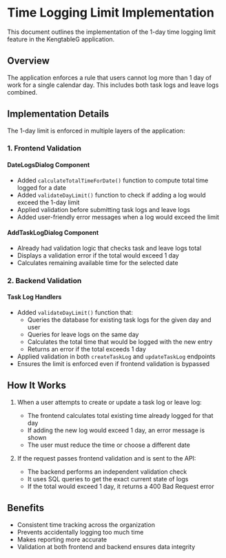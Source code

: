 # Time Logging Limit Implementation

This document outlines the implementation of the 1-day time logging limit feature in the KengtableG application.

## Overview

The application enforces a rule that users cannot log more than 1 day of work for a single calendar day. This includes both task logs and leave logs combined.

## Implementation Details

The 1-day limit is enforced in multiple layers of the application:

### 1. Frontend Validation

#### DateLogsDialog Component

- Added `calculateTotalTimeForDate()` function to compute total time logged for a date
- Added `validateDayLimit()` function to check if adding a log would exceed the 1-day limit
- Applied validation before submitting task logs and leave logs
- Added user-friendly error messages when a log would exceed the limit

#### AddTaskLogDialog Component

- Already had validation logic that checks task and leave logs total
- Displays a validation error if the total would exceed 1 day
- Calculates remaining available time for the selected date

### 2. Backend Validation

#### Task Log Handlers

- Added `validateDayLimit()` function that:
  - Queries the database for existing task logs for the given day and user
  - Queries for leave logs on the same day
  - Calculates the total time that would be logged with the new entry
  - Returns an error if the total exceeds 1 day
- Applied validation in both `createTaskLog` and `updateTaskLog` endpoints
- Ensures the limit is enforced even if frontend validation is bypassed

## How It Works

1. When a user attempts to create or update a task log or leave log:
   - The frontend calculates total existing time already logged for that day
   - If adding the new log would exceed 1 day, an error message is shown
   - The user must reduce the time or choose a different date

2. If the request passes frontend validation and is sent to the API:
   - The backend performs an independent validation check
   - It uses SQL queries to get the exact current state of logs
   - If the total would exceed 1 day, it returns a 400 Bad Request error

## Benefits

- Consistent time tracking across the organization
- Prevents accidentally logging too much time
- Makes reporting more accurate
- Validation at both frontend and backend ensures data integrity 